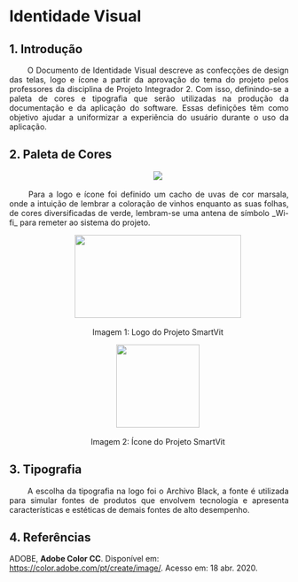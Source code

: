 # <a name="Identidade-Visual">Identidade Visual</a>

## 1. <a name="1">Introdução</a>

<p align = "justify"> &emsp;&emsp; O Documento de Identidade Visual descreve as confecções de design das telas, logo e ícone a partir da aprovação do tema do projeto pelos professores da disciplina de Projeto Integrador 2. Com isso, definindo-se a paleta de cores e tipografia que serão utilizadas na produção da documentação e da aplicação do software. Essas definições têm como objetivo ajudar a uniformizar a experiência do usuário durante o uso da aplicação.

## 2. <a name="2">Paleta de Cores</a>

<p align = "center"> &emsp;&emsp; <img src="https://i.ibb.co/sw8SBGG/logo-paleta.png" />

<p align = "justify"> &emsp;&emsp; Para a logo e ícone foi definido um cacho de uvas de cor marsala, onde a intuição de lembrar a coloração de vinhos enquanto as suas folhas, de cores diversificadas de verde, lembram-se uma antena de símbolo _Wi-fi_ para remeter ao sistema do projeto.

<p align = "center"> &emsp;&emsp; <img src="https://i.ibb.co/n0mhq6H/Logo-Smart-Vit.png" width="300" height="150" />

<p align = "center"> &emsp;&emsp;  Imagem 1: Logo do Projeto SmartVit

<p align = "center"> &emsp;&emsp; <img src="https://i.ibb.co/NKTH1t9/Icone-Smart-Vit.png" width="150" height="150" />

<p align = "center"> &emsp;&emsp;  Imagem 2: Ícone do Projeto SmartVit

## 3. <a name="3">Tipografia</a>

<p align = "justify"> &emsp;&emsp; A escolha da tipografia na logo foi o Archivo Black, a fonte é utilizada para simular fontes de produtos que envolvem tecnologia e apresenta características e estéticas de demais fontes de alto desempenho.

## 4. <a name="4">Referências</a>

ADOBE, __Adobe Color CC__. Disponível em: <https://color.adobe.com/pt/create/image/>. Acesso em: 18 abr. 2020.
